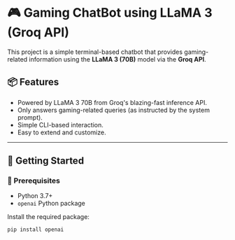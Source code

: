 # 🎮 Gaming ChatBot using LLaMA 3 (Groq API)

This project is a simple terminal-based chatbot that provides gaming-related information using the **LLaMA 3 (70B)** model via the **Groq API**.

## 📦 Features

- Powered by LLaMA 3 70B from Groq's blazing-fast inference API.
- Only answers gaming-related queries (as instructed by the system prompt).
- Simple CLI-based interaction.
- Easy to extend and customize.

---

## 🚀 Getting Started

### 🔧 Prerequisites

- Python 3.7+
- `openai` Python package

Install the required package:

```bash
pip install openai
